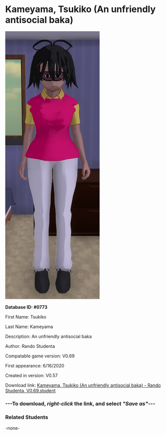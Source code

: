 # Kameyama, Tsukiko (An unfriendly antisocial baka)

<img src="../../Files/Images/Kameyama, Tsukiko (An unfriendly antisocial baka).png" title="Kameyama, Tsukiko (An unfriendly antisocial baka) - Rando Studenta, V0.69">

**Database ID: #0773**

First Name: Tsukiko

Last Name: Kameyama

Description: An unfriendly antisocial baka

Author: Rando Studenta

Compatable game version: V0.69

First appearance: 6/16/2020

Created in version: V0.57

Download link: <a href="https://raw.githubusercontent.com/Arbiter1223/Daigaku-Gurashi-Custom-Students/master/Files/Student%20Files/Kameyama%2C%20Tsukiko%20(An%20unfriendly%20antisocial%20baka)%20-%20Rando%20Studenta%2C%20V0.69.student">Kameyama, Tsukiko (An unfriendly antisocial baka) - Rando Studenta, V0.69.student</a>

### ---**To download, _right-click_ the link, and select _"Save as"_**---

### Related Students

-none-
